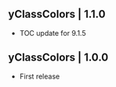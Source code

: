 yClassColors | 1.1.0
--------------------
- TOC update for 9.1.5

yClassColors | 1.0.0
--------------------
- First release